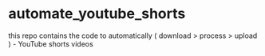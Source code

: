 # automate_youtube_shorts
this repo contains the code to automatically ( download > process > upload ) - YouTube shorts videos
